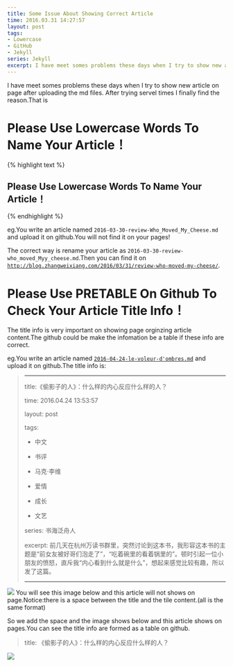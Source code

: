 ```yaml
---
title: Some Issue About Showing Correct Article
time: 2016.03.31 14:27:57
layout: post
tags:
- Lowercase
- GitHub
- Jekyll
series: Jekyll
excerpt: I have meet somes problems these days when I try to show new article on page after uploading the md files. After trying servel times I finally find the reason.
---
```


I have meet somes problems these days when I try to show new article on page after uploading the md files. After trying servel times I finally find the reason.That is

# Please Use Lowercase Words To Name Your Article！

{% highlight text %}
## Please Use Lowercase Words To Name Your Article！
{% endhighlight %}


eg.You write an article named `2016-03-30-review-Who_Moved_My_Cheese.md` and upload it on github.You will not find it on your pages!

The correct way is rename your article as `2016-03-30-review-who_moved_Myy_cheese.md`.Then you can find it on [`http://blog.zhangweixiang.com/2016/03/31/review-who-moved-my-cheese/`](http://blog.zhangweixiang.com/2016/03/31/review-who-moved-my-cheese/).

# Please Use PRETABLE On Github To Check Your Article Title Info！

The title info is very important on showing page orginzing article content.The github could be make the infomation be a table if these info are correct.

eg.You write an article named [`2016-04-24-le-voleur-d'ombres.md`](https://github.com/zwxscience/myblog/edit/gh-pages/_posts/2016-04-24-le-voleur-d'ombres.md) and upload it on github.The title info is:

> 
> ---
> 
> title:《偷影子的人》：什么样的内心反应什么样的人？
> 
> time: 2016.04.24 13:53:57
> 
> layout: post
> 
> tags:
> 
> - 中文
> 
> - 书评
> 
> - 马克·李维 
> 
> - 爱情
> 
> - 成长
> 
> - 文艺 
> 
> series: 书海泛舟人
> 
> excerpt: 前几天在杭州万读书群里，突然讨论到这本书，我形容这本书的主题是“前女友被好哥们泡走了”，“吃着碗里的看着锅里的”。顿时引起一位小朋友的愤怒，直斥我“内心看到什么就是什么”，想起来感觉比较有趣，所以发了这篇。
> 
> ---

<img src="{{ site.loadingImg }}" style="max-width: 400px; max-height: 400px;" data-src="http://blog.zhangweixiang.com/img/post/2016-03-31-some-issue-about-showing-correct-article/incorrect.jpg" />
You will see this image below and this article will not shows on page.Notice:there is a space between the title and the tile content.(all is the same format)

So we add the space and the image shows below and this article shows on pages.You can see the title info are formed as a table on github.

> title: 《偷影子的人》：什么样的内心反应什么样的人？

<img src="{{ site.loadingImg }}" style="max-width: 400px; max-height: 400px;" data-src="http://blog.zhangweixiang.com/img/post/2016-03-31-some-issue-about-showing-correct-article/correct.jpg" />
 
